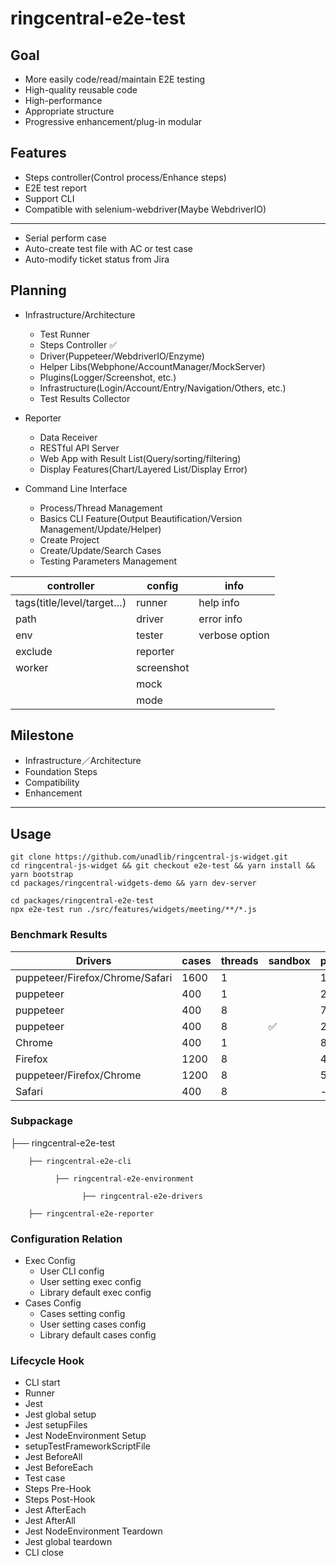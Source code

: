 # ringcentral-e2e-test

## Goal
* More easily code/read/maintain E2E testing
* High-quality reusable code
* High-performance
* Appropriate structure
* Progressive enhancement/plug-in modular

## Features
* Steps controller(Control process/Enhance steps)
* E2E test report
* Support CLI
* Compatible with selenium-webdriver(Maybe WebdriverIO)
----
* Serial perform case
* Auto-create test file with AC or test case
* Auto-modify ticket status from Jira

## Planning
- Infrastructure/Architecture
  * Test Runner
  * Steps Controller ✅
  * Driver(Puppeteer/WebdriverIO/Enzyme)
  * Helper Libs(Webphone/AccountManager/MockServer)
  * Plugins(Logger/Screenshot, etc.)
  * Infrastructure(Login/Account/Entry/Navigation/Others, etc.)
  * Test Results Collector

- Reporter
  * Data Receiver
  * RESTful API Server
  * Web App with Result List(Query/sorting/filtering)
  * Display Features(Chart/Layered List/Display Error)

- Command Line Interface
  * Process/Thread Management
  * Basics CLI Feature(Output Beautification/Version Management/Update/Helper)
  * Create Project
  * Create/Update/Search Cases
  * Testing Parameters Management

| controller                | config     | info           |
| ------------------------- | ---------- | -------------- |
| tags(title/level/target…) | runner     | help info      |
| path                      | driver     | error info     |
| env                       | tester     | verbose option |
| exclude                   | reporter   |                |
| worker                    | screenshot |                |
|                           | mock       |                |
|                           | mode       |                |

## Milestone
* Infrastructure／Architecture
* Foundation Steps
* Compatibility
* Enhancement

------

## Usage

```shell
git clone https://github.com/unadlib/ringcentral-js-widget.git
cd ringcentral-js-widget && git checkout e2e-test && yarn install && yarn bootstrap
cd packages/ringcentral-widgets-demo && yarn dev-server
```

```shell
cd packages/ringcentral-e2e-test
npx e2e-test run ./src/features/widgets/meeting/**/*.js
```


### Benchmark Results
| Drivers                         | cases | threads | sandbox | performance | stability |
| ------------------------------- | ----- | ------- | ------- | ----------- | --------- |
| puppeteer/Firefox/Chrome/Safari | 1600  | 1       |         | 1260.56s    | ✅         |
| puppeteer                       | 400   | 1       |         | 215.179s    | ✅         |
| puppeteer                       | 400   | 8       |         | 79.744s     | ✅         |
| puppeteer                       | 400   | 8       | ✅       | 230.122s    | ✅         |
| Chrome                          | 400   | 1       |         | 80.129s     | ✅         |
| Firefox                         | 1200  | 8       |         | 428s        | ❌         |
| puppeteer/Firefox/Chrome        | 1200  | 8       |         | 505.122s    | ❌         |
| Safari                          | 400   | 8       |         | -           | ❌         |

### Subpackage

  ├── ringcentral-e2e-test

        ├── ringcentral-e2e-cli

              ├── ringcentral-e2e-environment

                    ├── ringcentral-e2e-drivers

        ├── ringcentral-e2e-reporter

### Configuration Relation

- Exec Config
  - User CLI config
  - User setting exec config
  - Library default exec config
- Cases Config
  - Cases setting config
  - User setting cases config
  - Library default cases config

### Lifecycle Hook

* CLI start
* Runner
* Jest
* Jest global setup
* Jest setupFiles
* Jest NodeEnvironment Setup
* setupTestFrameworkScriptFile
* Jest BeforeAll
* Jest BeforeEach
* Test case
* Steps Pre-Hook
* Steps Post-Hook
* Jest AfterEach
* Jest AfterAll
* Jest NodeEnvironment Teardown
* Jest global teardown
* CLI close